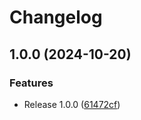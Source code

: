 # Changelog

## 1.0.0 (2024-10-20)


### Features

* Release 1.0.0 ([61472cf](https://github.com/Envoy-VC/noir_jwt/commit/61472cf059a6906cc8c1ba3d41635256d8527b3a))
